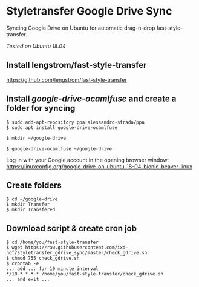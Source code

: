 # Styletransfer Google Drive Sync
Syncing Google Drive on Ubuntu for automatic drag-n-drop fast-style-transfer.

*Tested on Ubuntu 18.04*

## Install lengstrom/fast-style-transfer
https://github.com/lengstrom/fast-style-transfer

## Install *google-drive-ocamlfuse* and create a folder for syncing

```
$ sudo add-apt-repository ppa:alessandro-strada/ppa
$ sudo apt install google-drive-ocamlfuse

$ mkdir ~/google-drive

$ google-drive-ocamlfuse ~/google-drive
```

Log in with your Google account in the opening browser window:
https://linuxconfig.org/google-drive-on-ubuntu-18-04-bionic-beaver-linux

## Create folders
```
$ cd ~/google-drive
$ mkdir Transfer
$ mkdir Transfered
```

## Download script & create cron job
```
$ cd /home/you/fast-style-transfer
$ wget https://raw.githubusercontent.com/ixd-hof/styletransfer_gdrive_sync/master/check_gdrive.sh
$ chmod 755 check_gdrive.sh
$ crontab -e
... add ... for 10 minute interval
*/10 * * * * /home/you/fast-style-transfer/check_gdrive.sh
... and exit ...
```




